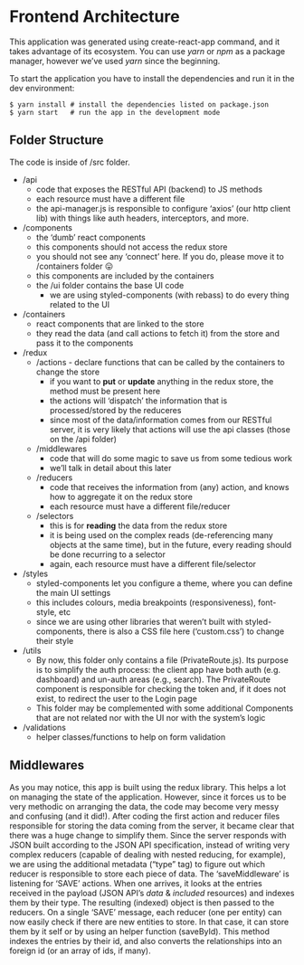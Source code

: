 # Frontend Architecture
This application was generated using create-react-app command, and it takes advantage of its ecosystem. You can use *yarn* or *npm* as a package manager, however we’ve used *yarn* since the beginning.

To start the application you have to install the dependencies and run it in the dev environment:


    $ yarn install # install the dependencies listed on package.json
    $ yarn start   # run the app in the development mode


## Folder Structure

The code is inside of /src folder.

- /api
  - code that exposes the RESTful API (backend) to JS methods
  - each resource must have a different file
  - the api-manager.js is responsible to configure ‘axios’ (our http client lib) with things like auth headers, interceptors, and more.
- /components
  - the ‘dumb’ react components
  - this components should not access the redux store
  - you should not see any ‘connect’ here. If you do, please move it to /containers folder 😛 
  - this components are included by the containers
  - the /ui folder contains the base UI code
    - we are using styled-components (with rebass) to do every thing related to the UI
- /containers
  - react components that are linked to the store
  - they read the data (and call actions to fetch it) from the store and pass it to the components
- /redux
  - /actions - declare functions that can be called by the containers to change the store
    - if you want to **put** or **update** anything in the redux store, the method must be present here
    - the actions will ‘dispatch’ the information that is processed/stored by the reduceres
    - since most of the data/information comes from our RESTful server, it is very likely that actions will use the api classes (those on the /api folder)
  - /middlewares
    - code that will do some magic to save us from some tedious work
    - we’ll talk in detail about this later
  - /reducers
    - code that receives the information from (any) action, and knows how to aggregate it on the redux store
    - each resource must have a different file/reducer
  - /selectors
    - this is for **reading** the data from the redux store
    - it is being used on the complex reads (de-referencing many objects at the same time), but in the future, every reading should be done recurring to a selector
    - again, each resource must have a different file/selector
- /styles
  - styled-components let you configure a theme, where you can define the main UI settings
  - this includes colours, media breakpoints (responsiveness), font-style, etc
  - since we are using other libraries that weren’t built with styled-components, there is also a CSS file here (‘custom.css’) to change their style
- /utils
  - By now, this folder only contains a file (PrivateRoute.js). Its purpose is to simplify the auth process: the client app have both auth (e.g. dashboard) and un-auth areas (e.g., search). The PrivateRoute component is responsible for checking the token and, if it does not exist, to redirect the user to the Login page
  - This folder may be complemented with some additional Components that are not related nor with the UI nor with the system’s logic
- /validations
  - helper classes/functions to help on form validation


## Middlewares

As you may notice, this app is built using the redux library. This helps a lot on managing the state of the application. However, since it forces us to be very methodic on arranging the data, the code may become very messy and confusing (and it did!).
After coding the first action and reducer files responsible for storing the data coming from the server, it became clear that there was a huge change to simplify them.
Since the server responds with JSON built according to the JSON API specification, instead of writing very complex reducers (capable of dealing with nested reducing, for example), we are using the additional metadata (“type” tag) to figure out which reducer is responsible to store each piece of data.
The ‘saveMiddleware’ is listening for ‘SAVE’ actions. When one arrives, it looks at the entries received in the payload (JSON API’s *data* & *included* resources) and indexes them by their type.
The resulting (indexed) object is then passed to the reducers.
On a single ‘SAVE’ message, each reducer (one per entity) can now easily check if there are new entities to store. In that case, it can store them by it self or by using an helper function (saveById).
This method indexes the entries by their id, and also converts the relationships into an foreign id (or an array of ids, if many).

